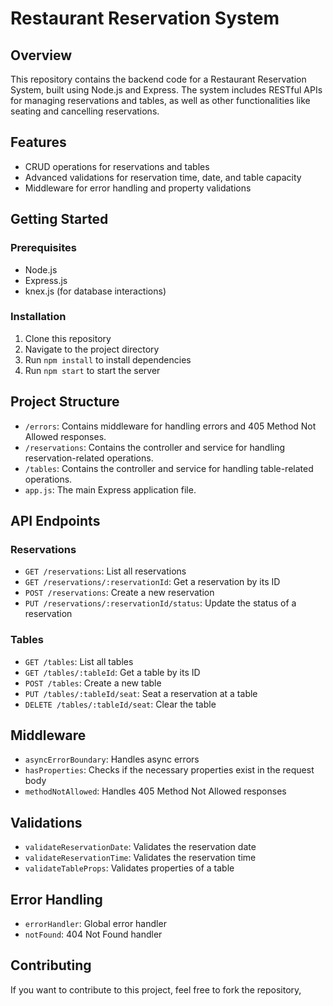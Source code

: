 # Restaurant Reservation System

## Overview

This repository contains the backend code for a Restaurant Reservation System, built using Node.js and Express. The system includes RESTful APIs for managing reservations and tables, as well as other functionalities like seating and cancelling reservations.

## Features

- CRUD operations for reservations and tables
- Advanced validations for reservation time, date, and table capacity
- Middleware for error handling and property validations

## Getting Started

### Prerequisites

- Node.js
- Express.js
- knex.js (for database interactions)

### Installation

1. Clone this repository
2. Navigate to the project directory
3. Run `npm install` to install dependencies
4. Run `npm start` to start the server

## Project Structure

- `/errors`: Contains middleware for handling errors and 405 Method Not Allowed responses.
- `/reservations`: Contains the controller and service for handling reservation-related operations.
- `/tables`: Contains the controller and service for handling table-related operations.
- `app.js`: The main Express application file.

## API Endpoints

### Reservations

- `GET /reservations`: List all reservations
- `GET /reservations/:reservationId`: Get a reservation by its ID
- `POST /reservations`: Create a new reservation
- `PUT /reservations/:reservationId/status`: Update the status of a reservation

### Tables

- `GET /tables`: List all tables
- `GET /tables/:tableId`: Get a table by its ID
- `POST /tables`: Create a new table
- `PUT /tables/:tableId/seat`: Seat a reservation at a table
- `DELETE /tables/:tableId/seat`: Clear the table

## Middleware

- `asyncErrorBoundary`: Handles async errors
- `hasProperties`: Checks if the necessary properties exist in the request body
- `methodNotAllowed`: Handles 405 Method Not Allowed responses

## Validations

- `validateReservationDate`: Validates the reservation date
- `validateReservationTime`: Validates the reservation time
- `validateTableProps`: Validates properties of a table

## Error Handling

- `errorHandler`: Global error handler
- `notFound`: 404 Not Found handler

## Contributing

If you want to contribute to this project, feel free to fork the repository,